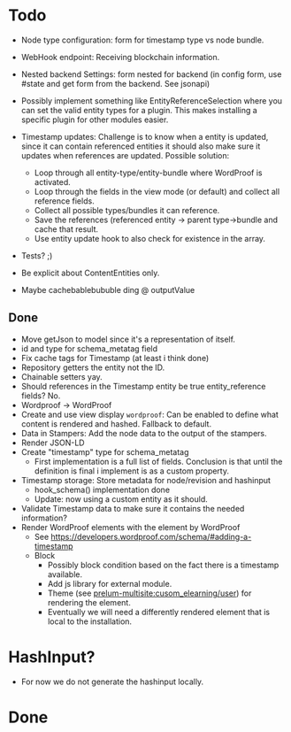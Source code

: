 # Todo

* Node type configuration: form for timestamp type vs node bundle.
* WebHook endpoint: Receiving blockchain information.
* Nested backend Settings: form nested for backend (in config form, use #state and get form from the backend. See jsonapi)
* Possibly implement something like EntityReferenceSelection where you can set the valid entity types for a plugin. This makes installing a specific plugin for other modules easier.
* Timestamp updates: Challenge is to know when a entity is updated, since it can contain referenced entities it should also make sure it updates when references are updated. Possible solution:
  * Loop through all entity-type/entity-bundle where WordProof is activated.
  * Loop through the fields in the view mode (or default) and collect all reference fields.
  * Collect all possible types/bundles it can reference.
  * Save the references (referenced entity -> parent type->bundle and cache that result.
  * Use entity update hook to also check for existence in the array.
* Tests? ;)

* Be explicit about ContentEntities only.

* Maybe cachebablebububle ding @ outputValue


## Done
* Move getJson to model since it's a representation of itself.
* id and type for schema_metatag field
* Fix cache tags for Timestamp (at least i think done)
* Repository getters the entity not the ID.
* Chainable setters yay.
* Should references in the Timestamp entity be true entity_reference fields? No.
* Wordproof -> WordProof
* Create and use view display `wordproof`: Can be enabled to define what content is rendered and hashed. Fallback to default.
* Data in Stampers: Add the node data to the output of the stampers.
* Render JSON-LD
* Create "timestamp" type for schema_metatag
  * First implementation is a full list of fields. Conclusion is that until the definition is final i implement is as a custom property.
* Timestamp storage: Store metadata for node/revision and hashinput
  * hook_schema() implementation done
  * Update: now using a custom entity as it should.
* Validate Timestamp data to make sure it contains the needed information?
* Render WordProof elements with the element by WordProof
  * See https://developers.wordproof.com/schema/#adding-a-timestamp
  * Block
    * Possibly block condition based on the fact there is a timestamp available.
    * Add js library for external module.
    * Theme (see [prelum-multisite:cusom_elearning/user](https://bitbucket.org/swisnl/prelum-multisite/src/3a0ab73cb24eb17777150f7b7cd054feb639f887/app/modules/custom/elearning/modules/user/src/Controller/UserController.php#UserController.php-17)) for rendering the element.
    * Eventually we will need a differently rendered element that is local to the installation.

# HashInput?
* For now we do not generate the hashinput locally.

# Done
